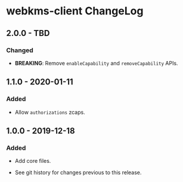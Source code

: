 # webkms-client ChangeLog

## 2.0.0 - TBD

### Changed
- **BREAKING**: Remove `enableCapability` and `removeCapability` APIs.

## 1.1.0 - 2020-01-11

### Added
- Allow `authorizations` zcaps.

## 1.0.0 - 2019-12-18

### Added
- Add core files.

- See git history for changes previous to this release.
